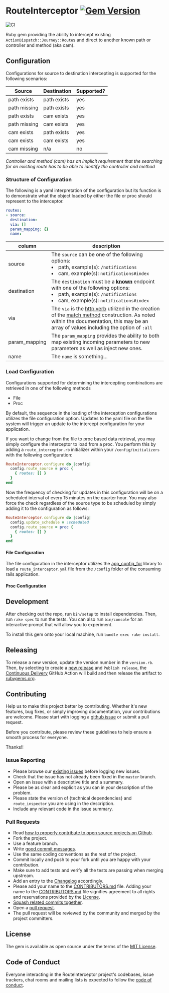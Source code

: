 # RouteInterceptor [![Gem Version](https://badge.fury.io/rb/route_interceptor.svg)](https://badge.fury.io/rb/route_interceptor)

![CI](https://github.com/ChapterHouse/route_interceptor/actions/workflows/ci.yml/badge.svg)

Ruby gem providing the ability to intercept existing `ActionDispatch::Journey::Route`s and direct to another
known path or controller and method (aka cam).

## Configuration
Configurations for source to destination intercepting is supported for the following scenarios:

| Source       | Destination | Supported? |
|--------------|-------------|------------|
| path exists  | path exists | yes        |
| path missing | path exists | yes        |
| path exists  | cam exists  | yes        |
| path missing | cam exists  | yes        |
| cam exists   | path exists | yes        |
| cam exists   | cam exists  | yes        |
| cam missing  | n/a         | no         |

*Controller and method (cam) has an implicit requirement that the searching for an existing route has to be able to
identify the controller and method*

### Structure of Configuration
The following is a yaml interpretation of the configuration but its function is to demonstrate what the object loaded by
either the file or proc should represent to the interceptor.

```yaml
routes:
- source:
  destination:
  via: []
  param_mapping: {}
  name:
```

| column        | description                                                                                                                                                                                                                   |
|---------------|-------------------------------------------------------------------------------------------------------------------------------------------------------------------------------------------------------------------------------|
| source        | The `source` can be one of the following options:<br/><li>path, example(s): `/notifications`</li><li>cam, example(s): `notifications#index`</li>                                                                              |
| destination   | The `destination` must be a **<u>known</u>** endpoint with one of the following options:<br/><li>path, example(s): `/notifications`</li><li>cam, example(s): `notifications#index`</li>                                       |
| via           | The `via` is the [http verb][http_verbs] utilized in the creation of the [match method][http_verb_constraints] construction. As noted within the documentation, this may be an array of values including the option of `:all` |
| param_mapping | The `param_mapping` provides the ability to both map existing incoming parameters to new parameters as well as inject new ones.                                                                                               |
| name          | The `name` is something...                                                                                                                                                                                                    |


### Load Configuration
Configurations supported for determining the intercepting combinations are retrieved in one of the following methods
* File
* Proc

By default, the sequence in the loading of the interception configurations utilizes the file configuration option.  Updates
to the yaml file on the file system will trigger an update to the intercept configuration for your application.

If you want to change from the file to proc based data retrieval, you may simply configure the interceptor to load from a proc.
You perform this by adding a `route_interceptor.rb` initializer within your `/config/initializers` with the following
configuration:
```ruby
RouteInterceptor.configure do |config|
  config.route_source = proc {
    { routes: [] }
  }
end
```
Now the frequency of checking for updates in this configuration will be on a scheduled interval of every 15 minutes
on the quarter hour. You may also force the check regardless of the source type to be scheduled by simply adding it
to the configuration as follows:
```ruby
RouteInterceptor.configure do |config|
  config.update_schedule = :scheduled
  config.route_source = proc {
    { routes: [] }
  }
end
```

#### File Configuration
The file configuration in the interceptor utilizes the [app_config_for][app_config_for] library to load
a `route_interceptor.yml` file from the `/config` folder of the consuming rails application.  

#### Proc Configuration


## Development
After checking out the repo, run `bin/setup` to install dependencies. Then, run `rake spec` to run the tests.
You can also run `bin/console` for an interactive prompt that will allow you to experiment.

To install this gem onto your local machine, run `bundle exec rake install`.

## Releasing
To release a new version, update the version number in the `version.rb`. Then, by selecting to create a
[new release](https://github.com/ChapterHouse/route_interceptor/releases/new) and `Publish release`,
the [Continuous Delivery](https://github.com/ChapterHouse/route_interceptor/actions/workflows/cd.yml)
GitHub Action will build and then release the artifact to [rubygems.org](https://rubygems.org).

## Contributing
Help us to make this project better by contributing. Whether it's new features, bug fixes, or simply improving documentation,
your contributions are welcome. Please start with logging a [github issue][1] or submit a pull request.

Before you contribute, please review these guidelines to help ensure a smooth process for everyone.

Thanks!!

### Issue Reporting

* Please browse our [existing issues][1] before logging new issues.
* Check that the issue has not already been fixed in the `master` branch.
* Open an issue with a descriptive title and a summary.
* Please be as clear and explicit as you can in your description of the problem.
* Please state the version of {technical dependencies} and `route_inspector` you are using in the description.
* Include any relevant code in the issue summary.

### Pull Requests

* Read [how to properly contribute to open source projects on Github][2].
* Fork the project.
* Use a feature branch.
* Write [good commit messages][3].
* Use the same coding conventions as the rest of the project.
* Commit locally and push to your fork until you are happy with your contribution.
* Make sure to add tests and verify all the tests are passing when merging upstream.
* Add an entry to the [Changelog][4] accordingly.
* Please add your name to the [CONTRIBUTORS.md][8] file. Adding your name to the [CONTRIBUTORS.md][8] file signifies agreement to all rights and reservations provided by the [License][5].
* [Squash related commits together][6].
* Open a [pull request][7].
* The pull request will be reviewed by the community and merged by the project committers.

## License

The gem is available as open source under the terms of the [MIT License](https://opensource.org/licenses/MIT).

## Code of Conduct

Everyone interacting in the RouteInterceptor project's codebases, issue trackers, chat rooms and mailing lists is expected to
follow the [code of conduct][9].

[1]: https://github.com/ChapterHouse/route_interceptor/issues
[2]: http://gun.io/blog/how-to-github-fork-branch-and-pull-request
[3]: http://tbaggery.com/2008/04/19/a-note-about-git-commit-messages.html
[4]: ./CHANGELOG.md
[5]: ./MIT-LICENSE
[6]: http://gitready.com/advanced/2009/02/10/squashing-commits-with-rebase.html
[7]: https://help.github.com/articles/using-pull-requests
[8]: ./CONTRIBUTORS.md
[9]: ./CODE_OF_CONDUCT.md
[http_verbs]: https://developer.mozilla.org/en-US/docs/Web/HTTP/Methods
[http_verb_constraints]: https://guides.rubyonrails.org/routing.html#http-verb-constraints
[app_config_for]: https://github.com/ChapterHouse/app_config_for